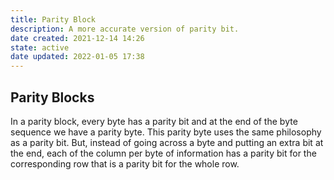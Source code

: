 ```yaml
---
title: Parity Block
description: A more accurate version of parity bit.
date created: 2021-12-14 14:26
state: active
date updated: 2022-01-05 17:38
---
```


## Parity Blocks

In a parity block, every byte has a parity bit and at the end of the byte sequence we have a parity byte.
This parity byte uses the same philosophy as a parity bit. But, instead of going across a byte and putting an extra bit at the end, each of the column per byte of information has a parity bit for the corresponding row that is a parity bit for the whole row.
